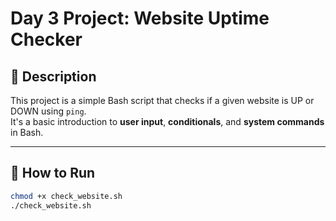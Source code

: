 # Day 3 Project: Website Uptime Checker

## 📌 Description
This project is a simple Bash script that checks if a given website is UP or DOWN using `ping`.  
It's a basic introduction to **user input**, **conditionals**, and **system commands** in Bash.

---

## 🚀 How to Run
```bash
chmod +x check_website.sh
./check_website.sh
